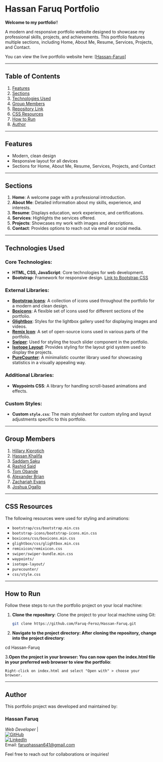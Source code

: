 # Hassan Faruq Portfolio 
**Welcome to my portfolio**!!

A modern and responsive portfolio website designed to showcase my professional skills, projects, and achievements. This portfolio features multiple sections, including Home, About Me, Resume, Services, Projects, and Contact.

You can view the live portfolio website here: [[Hassan-Faruq](https://hassan-faruq.vercel.app/)]

---

## Table of Contents
1. [Features](#features)
2. [Sections](#sections)
3. [Technologies Used](#technologies-used)
4. [Group Members](#group-members)
5. [Repository Link](#repository-link)
6. [CSS Resources](#css-resources)
7. [How to Run](#how-to-run)
8. [Author](#Author)

---

## Features
- Modern, clean design
- Responsive layout for all devices
- Sections for Home, About Me, Resume, Services, Projects, and Contact
---

## Sections
1. **Home**: A welcome page with a professional introduction.
2. **About Me**: Detailed information about my skills, experience, and interests.
3. **Resume**: Displays education, work experience, and certifications.
4. **Services**: Highlights the services offered.
5. **Projects**: Showcases my work with images and descriptions.
6. **Contact**: Provides options to reach out via email or social media.

---

## Technologies Used

### Core Technologies:
- **HTML, CSS, JavaScript**: Core technologies for web development.
- **Bootstrap**: Framework for responsive design. [Link to Bootstrap CSS](https://getbootstrap.com/)
  
### External Libraries:
- **[Bootstrap Icons](https://icons.getbootstrap.com/)**: A collection of icons used throughout the portfolio for a modern and clean design.
- **[Boxicons](https://boxicons.com/)**: A flexible set of icons used for different sections of the portfolio.
- **[Glightbox](https://biati-digital.github.io/glightbox/)**: Styles for the lightbox gallery used for displaying images and videos.
- **[Remix Icon](https://remixicon.com/)**: A set of open-source icons used in various parts of the portfolio.
- **[Swiper](https://swiperjs.com/)**: Used for styling the touch slider component in the portfolio.
- **[Isotope Layout](https://isotope.metafizzy.co/)**: Provides styling for the layout grid system used to display the projects.
- **[PureCounter](https://github.com/srexi/purecounterjs)**: A minimalistic counter library used for showcasing statistics in a visually appealing way.

### Additional Libraries:
- **Waypoints CSS**: A library for handling scroll-based animations and effects.
  
### Custom Styles:
- **Custom `style.css`**: The main stylesheet for custom styling and layout adjustments specific to this portfolio.

---
## Group Members


1. [Hillary Kiprotich](https://github.com/Machuge27/SWEngineering/tree/main/Hackathos/Portfolio)
2. [Hassan Khalifa](https://github.com/Faruq-Feroz/Hassan-Faruq)
3. [Saddam Saku](https://github.com/SaddamTechie/saddamtechie.github.io)
4. [Rashid Said](https://github.com/SirRasheed/portfoliorasheed.git)
5. [Tom Obande](https://github.com/tbrowns/portfolio)
6. [Alexander Brian](https://github.com/BrianKachumba/HACKATHON.git)
7. [Zachariah Evans](https://github.com/Eva254-ke/myportfolio)
8. [Joshua Ogallo](https://github.com/ogallj/my_portfolio)

---

## CSS Resources
The following resources were used for styling and animations:

- `bootstrap/css/bootstrap.min.css`
- `bootstrap-icons/bootstrap-icons.min.css`
- `boxicons/css/boxicons.min.css`
- `glightbox/css/glightbox.min.css`
- `remixicon/remixicon.css`
- `swiper/swiper-bundle.min.css`
- `waypoints/`
- `isotope-layout/`
- `purecounter/`
- `css/style.css`

- ---

## How to Run

Follow these steps to run the portfolio project on your local machine:

1. **Clone the repository**:
   Clone the project to your local machine using Git:
   ```bash
   git clone https://github.com/Faruq-Feroz/Hassan-Faruq.git

2. **Navigate to the project directory: After cloning the repository, change into the project directory**:

cd Hassan-Faruq

3.**Open the project in your browser: You can now open the index.html file in your preferred web browser to view the portfolio**:

    Right-click on index.html and select "Open with" > choose your browser.

---


## Author

This portfolio project was developed and maintained by:

### **Hassan Faruq**  
*Web Developer* |  
[![GitHub](https://img.shields.io/badge/GitHub-Faruq--Feroz-blue?style=social&logo=github&logoWidth=45)](https://github.com/Faruq-Feroz)  
[![LinkedIn](https://img.shields.io/badge/LinkedIn-Hassan%20Faruq-blue?style=social&logo=linkedin&logoWidth=45)](https://www.linkedin.com/in/hassan-faruq-4a2858311/)  
Email: faruqhassan641@gmail.com

Feel free to reach out for collaborations or inquiries!


